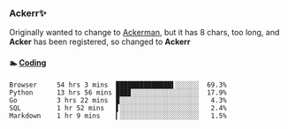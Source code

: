 ### Ackerr✨

Originally wanted to change to [Ackerman](https://zh.moegirl.org/zh-hans/%E4%B8%89%E7%AC%A0%C2%B7%E9%98%BF%E5%85%8B%E6%9B%BC), but it has 8 chars, too long, and **Acker** has been registered, so changed to **Ackerr**


#### 🏊 <a href="https://gist.githubusercontent.com/Ackerr/22090c7f0e7817c8369b65d66c91982e/" target="_blank">Coding</a>
<!-- WakaTime Start -->
```text
Browser     54 hrs 3 mins  ██████████████▌░░░░░░  69.3%
Python      13 hrs 56 mins ███▊░░░░░░░░░░░░░░░░░  17.9%
Go          3 hrs 22 mins  ▉░░░░░░░░░░░░░░░░░░░░   4.3%
SQL         1 hr 52 mins   ▌░░░░░░░░░░░░░░░░░░░░   2.4%
Markdown    1 hr 9 mins    ▎░░░░░░░░░░░░░░░░░░░░   1.5%
```
<!-- WakaTime End -->
